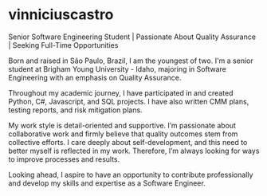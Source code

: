 ﻿# vinniciuscastro
Senior Software Engineering Student | Passionate About Quality Assurance | Seeking Full-Time Opportunities


Born and raised in São Paulo, Brazil, I am the youngest of two. I'm a senior student at Brigham Young University - Idaho, majoring in Software Engineering with an emphasis on Quality Assurance.

Throughout my academic journey, I have participated in and created Python, C#, Javascript, and SQL projects. I have also written CMM plans, testing reports, and risk mitigation plans. 

My work style is detail-oriented and supportive. I’m passionate about collaborative work and firmly believe that quality outcomes stem from collective efforts. I care deeply about self-development, and this need to better myself is reflected in my work. Therefore, I’m always looking for ways to improve processes and results. 

Looking ahead, I aspire to have an opportunity to contribute professionally and develop my skills and expertise as a Software Engineer.
